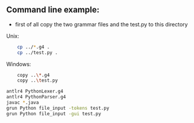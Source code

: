 ## Command line example:
- first of all copy the two grammar files and the test.py to this directory

Unix:
```bash
    cp ../*.g4 .
    cp ../test.py .
```

Windows:
```bash
    copy ..\*.g4
    copy ..\test.py
```

```bash
antlr4 PythonLexer.g4
antlr4 PythonParser.g4
javac *.java
grun Python file_input -tokens test.py
grun Python file_input -gui test.py
```
